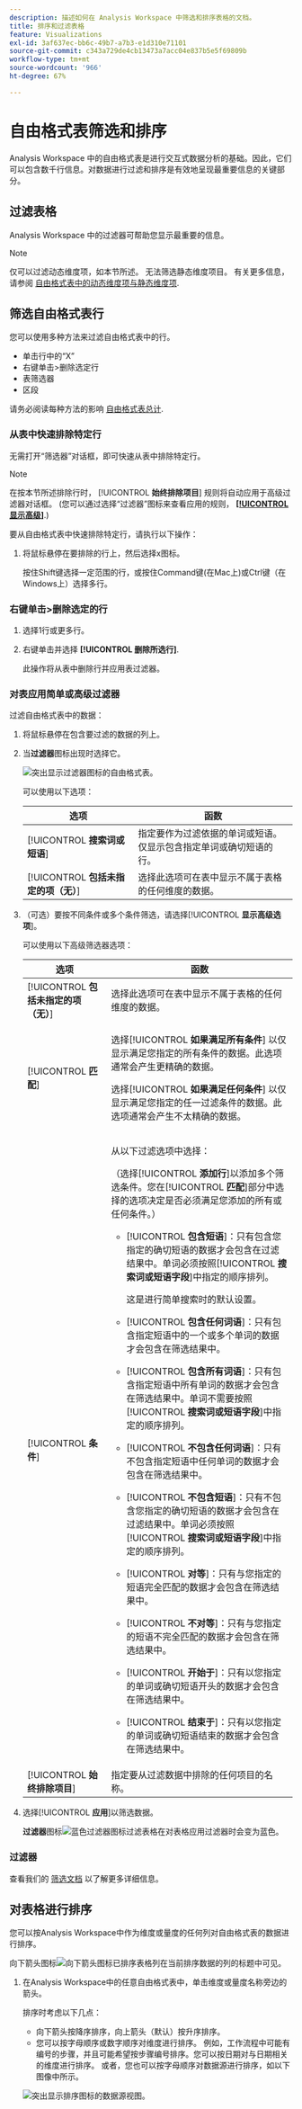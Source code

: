 ```yaml
---
description: 描述如何在 Analysis Workspace 中筛选和排序表格的文档。
title: 排序和过滤表格
feature: Visualizations
exl-id: 3af637ec-bb6c-49b7-a7b3-e1d310e71101
source-git-commit: c343a729de4cb13473a7acc04e837b5e5f69809b
workflow-type: tm+mt
source-wordcount: '966'
ht-degree: 67%

---
```



# 自由格式表筛选和排序

Analysis Workspace 中的自由格式表是进行交互式数据分析的基础。因此，它们可以包含数千行信息。对数据进行过滤和排序是有效地呈现最重要信息的关键部分。

<!--The following video covers filter and sort options in Analysis Workspace, in addition to pagination options:

>[!VIDEO](https://video.tv.adobe.com/v/23968)-->

## 过滤表格

Analysis Workspace 中的过滤器可帮助您显示最重要的信息。

>[!NOTE]
>
> 仅可以过滤动态维度项，如本节所述。 无法筛选静态维度项目。 有关更多信息，请参阅 [自由格式表中的动态维度项与静态维度项](/help/analysis-workspace/visualizations/freeform-table/column-row-settings/manual-vs-dynamic-rows.md).

## 筛选自由格式表行

您可以使用多种方法来过滤自由格式表中的行。 

- 单击行中的“X”
- 右键单击>删除选定行
- 表筛选器
- 区段

请务必阅读每种方法的影响 [自由格式表总计](/help/analysis-workspace/visualizations/freeform-table/workspace-totals.md).

### 从表中快速排除特定行

无需打开“筛选器”对话框，即可快速从表中排除特定行。

>[!NOTE]
>
>在按本节所述排除行时， [!UICONTROL **始终排除项目**] 规则将自动应用于高级过滤器对话框。 (您可以通过选择“过滤器”图标来查看应用的规则， [**[!UICONTROL 显示高级]**](#apply-a-simple-or-advanced-filter-to-a-table).)

要从自由格式表中快速排除特定行，请执行以下操作：

1. 将鼠标悬停在要排除的行上，然后选择x图标。

   按住Shift键选择一定范围的行，或按住Command键(在Mac上)或Ctrl键（在Windows上）选择多行。

### 右键单击>删除选定的行

1. 选择1行或更多行。
1. 右键单击并选择 **[!UICONTROL 删除所选行]**.

   此操作将从表中删除行并应用表过滤器。

### 对表应用简单或高级过滤器

过滤自由格式表中的数据：

1. 将鼠标悬停在包含要过滤的数据的列上。 <!--only some types of columns show the filter... Which? Just Dimensions?-->

1. 当&#x200B;**过滤器**&#x200B;图标出现时选择它。

   ![突出显示过滤器图标的自由格式表。](assets/table-filter-icon.png)

   可以使用以下选项：

   | 选项 | 函数 |
   |---------|----------|
   | [!UICONTROL **搜索词或短语**] | 指定要作为过滤依据的单词或短语。 仅显示包含指定单词或确切短语的行。 |
   | [!UICONTROL **包括未指定的项（无）**] | 选择此选项可在表中显示不属于表格的任何维度的数据。<!--what is this?--> |

1. （可选）要按不同条件或多个条件筛选，请选择&#x200B;[!UICONTROL **显示高级选项**]。

   可以使用以下高级筛选器选项：

   | 选项 | 函数 |
   |---------|----------|
   | [!UICONTROL **包括未指定的项（无）**] | 选择此选项可在表中显示不属于表格的任何维度的数据。<!--what is this?--> |
   | [!UICONTROL **匹配**] | <p>选择&#x200B;[!UICONTROL **如果满足所有条件**] 以仅显示满足您指定的所有条件的数据。此选项通常会产生更精确的数据。</p> <p>选择&#x200B;[!UICONTROL **如果满足任何条件**] 以仅显示满足您指定的任一过滤条件的数据。此选项通常会产生不太精确的数据。</p> |
   | [!UICONTROL **条件**] | <p>从以下过滤选项中选择：</p><p>（选择&#x200B;[!UICONTROL **添加行**]&#x200B;以添加多个筛选条件。您在&#x200B;[!UICONTROL **匹配**]&#x200B;部分中选择的选项决定是否必须满足您添加的所有或任何条件。）</p><ul><li><p>[!UICONTROL **包含短语**]：只有包含您指定的确切短语的数据才会包含在过滤结果中。单词必须按照&#x200B;[!UICONTROL **搜索词或短语字段**]&#x200B;中指定的顺序排列。<p>这是进行简单搜索时的默认设置。</p></p></li><li><p>[!UICONTROL **包含任何词语**]：只有包含指定短语中的一个或多个单词的数据才会包含在筛选结果中。 </p></li><li><p>[!UICONTROL **包含所有词语**]：只有包含指定短语中所有单词的数据才会包含在筛选结果中。单词不需要按照&#x200B;[!UICONTROL **搜索词或短语字段**]&#x200B;中指定的顺序排列。</p></li><li><p>[!UICONTROL **不包含任何词语**]：只有不包含指定短语中任何单词的数据才会包含在筛选结果中。 </p></li><li><p>[!UICONTROL **不包含短语**]：只有不包含您指定的确切短语的数据才会包含在过滤结果中。单词必须按照&#x200B;[!UICONTROL **搜索词或短语字段**]&#x200B;中指定的顺序排列。</p></li><li><p>[!UICONTROL **对等**]：只有与您指定的短语完全匹配的数据才会包含在筛选结果中。 </p></li><li><p>[!UICONTROL **不对等**]：只有与您指定的短语不完全匹配的数据才会包含在筛选结果中。 </p></li><li><p>[!UICONTROL **开始于**]：只有以您指定的单词或确切短语开头的数据才会包含在筛选结果中。 </p></li><li><p>[!UICONTROL **结束于**]：只有以您指定的单词或确切短语结束的数据才会包含在筛选结果中。 </p></li></ul> |
   | [!UICONTROL **始终排除项目**] | 指定要从过滤数据中排除的任何项目的名称。 |

1. 选择&#x200B;[!UICONTROL **应用**]&#x200B;以筛选数据。

   **过滤器**&#x200B;图标![蓝色过滤器图标过滤表格](https://spectrum.adobe.com/static/icons/workflow_18/Smock_Filter_18_N.svg)在对表格应用过滤器时会变为蓝色。

### 过滤器

查看我们的 [筛选文档](/help/components/filters/filters-overview.md) 以了解更多详细信息。

## 对表格进行排序

您可以按Analysis Workspace中作为维度或量度的任何列对自由格式表的数据进行排序。

向下箭头图标![向下箭头图标已排序表格列](https://spectrum.adobe.com/static/icons/workflow_18/Smock_ArrowDown_18_N.svg)在当前排序数据的列的标题中可见。

1. 在Analysis Workspace中的任意自由格式表中，单击维度或量度名称旁边的箭头。

   排序时考虑以下几点：

   - 向下箭头按降序排序，向上箭头（默认）按升序排序。
   - 您可以按字母顺序或数字顺序对维度进行排序。 例如，工作流程中可能有编号的步骤，并且可能希望按步骤编号排序。您可以按日期对与日期相关的维度进行排序。 或者，您也可以按字母顺序对数据源进行排序，如以下图像中所示。

   ![突出显示排序图标的数据源视图。](assets/sort-dimensions.png)


